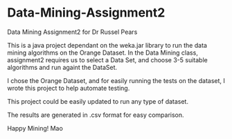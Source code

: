 # Data-Mining-Assignment2
Data Mining Assignment2 for Dr Russel Pears

This is a java project dependant on the weka.jar library to run the data mining algorithms on the Orange Dataset. 
In the Data Mining class, assignment2 requires us to select a Data Set, and choose 3-5 suitable algorithms and run againt the DataSet.

I chose the Orange Dataset, and for easily running the tests on the dataset, I wrote this project to help automate testing. 

This project could be easily updated to run any type of dataset. 

The results are generated in .csv format for easy comparison. 

Happy Mining!
Mao
